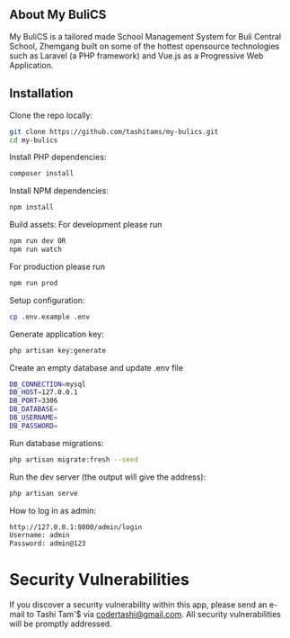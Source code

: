 ## About My BuliCS
My BuliCS is a tailored made School Management System for Buli Central School, Zhemgang built on some of the hottest opensource technologies such as Laravel (a PHP framework) and Vue.js as a Progressive Web Application.


## Installation

Clone the repo locally:

```sh
git clone https://github.com/tashitams/my-bulics.git
cd my-bulics
```

Install PHP dependencies:

```sh
composer install
```

Install NPM dependencies:

```sh
npm install
```

Build assets:
For development please run
```sh
npm run dev OR
npm run watch
```
For production please run
```sh
npm run prod
```

Setup configuration:
```sh
cp .env.example .env
```

Generate application key:

```sh
php artisan key:generate
```

Create an empty database and update .env file
```sh
DB_CONNECTION=mysql
DB_HOST=127.0.0.1
DB_PORT=3306
DB_DATABASE=
DB_USERNAME=
DB_PASSWORD=
```

Run database migrations:
```sh
php artisan migrate:fresh --seed
```

Run the dev server (the output will give the address):
```sh
php artisan serve
```

How to log in as admin:
```sh
http://127.0.0.1:8000/admin/login
Username: admin
Password: admin@123
```

# Security Vulnerabilities
If you discover a security vulnerability within this app, please send an e-mail to Tashi Tam'$ via codertashi@gmail.com. All security vulnerabilities will be promptly addressed.
